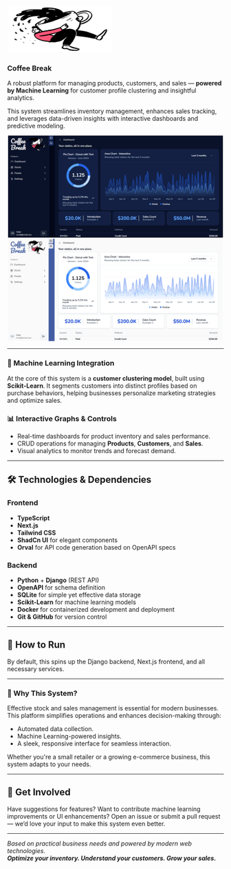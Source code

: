 <div style="display: 'flex'; flex-direction: 'column';"> 
  <img style="width: 245px; height: 109px;" src="https://raw.githubusercontent.com/Dinista/Coffee-Break/3abd11b37447ab6240957b663c4e44ec4c3c1b69/front-end/public/coffee.svg" />
</div>

### Coffee Break

A robust platform for managing products, customers, and sales — **powered by Machine Learning** for customer profile clustering and insightful analytics.

This system streamlines inventory management, enhances sales tracking, and leverages data-driven insights with interactive dashboards and predictive modeling.

<p align="center">
  <img width="500" height="237" src="https://github.com/Dinista/Coffee-Break/blob/main/front-end/public/readme/image.jpg?raw=true" />
  <img width="500" height="237" src="https://github.com/Dinista/Coffee-Break/blob/main/front-end/public/readme/image.png?raw=true" />
</p>

---

### 🧠 Machine Learning Integration

At the core of this system is a **customer clustering model**, built using **Scikit-Learn**. It segments customers into distinct profiles based on purchase behaviors, helping businesses personalize marketing strategies and optimize sales.

### 📊 Interactive Graphs & Controls

- Real-time dashboards for product inventory and sales performance.
- CRUD operations for managing **Products**, **Customers**, and **Sales**.
- Visual analytics to monitor trends and forecast demand.

---

## 🛠️ Technologies & Dependencies

### Frontend

- **TypeScript**
- **Next.js**
- **Tailwind CSS**
- **ShadCn UI** for elegant components
- **Orval** for API code generation based on OpenAPI specs

### Backend

- **Python** + **Django** (REST API)
- **OpenAPI** for schema definition
- **SQLite** for simple yet effective data storage
- **Scikit-Learn** for machine learning models
- **Docker** for containerized development and deployment
- **Git & GitHub** for version control

---

## 🚀 How to Run

By default, this spins up the Django backend, Next.js frontend, and all necessary services.

---

### 💼 Why This System?

Effective stock and sales management is essential for modern businesses. This platform simplifies operations and enhances decision-making through:

- Automated data collection.
- Machine Learning-powered insights.
- A sleek, responsive interface for seamless interaction.

Whether you're a small retailer or a growing e-commerce business, this system adapts to your needs.

---

## 🤝 Get Involved

Have suggestions for features? Want to contribute machine learning improvements or UI enhancements? Open an issue or submit a pull request — we’d love your input to make this system even better.

---

_Based on practical business needs and powered by modern web technologies._  
_**Optimize your inventory. Understand your customers. Grow your sales.**_
